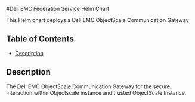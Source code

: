 #Dell EMC Federation Service  Helm Chart

This Helm chart deploys a Dell EMC ObjectScale Communication Gateway

## Table of Contents

* [Description](#description)

## Description

The Dell EMC ObjectScale Communication Gateway for the secure interaction within Objectscale instance and trusted ObjectScale Instance.






